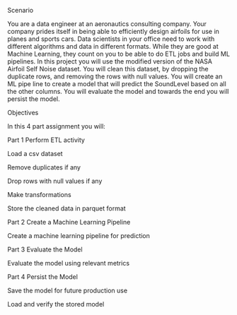 Scenario 

You are a data engineer at an aeronautics consulting company. Your company prides itself in being able to efficiently design airfoils for use in planes and sports cars. Data scientists in your office need to work with different algorithms and data in different formats. While they are good at Machine Learning, they count on you to be able to do ETL jobs and build ML pipelines. In this project you will use the modified version of the NASA Airfoil Self Noise dataset. You will clean this dataset, by dropping the duplicate rows, and removing the rows with null values. You will create an ML pipe line to create a model that will predict the SoundLevel based on all the other columns. You will evaluate the model and towards the end you will persist the model.


Objectives

In this 4 part assignment you will:

Part 1 Perform ETL activity 

   Load a csv dataset
   
   Remove duplicates if any
   
   Drop rows with null values if any
   
   Make transformations
   
   Store the cleaned data in parquet format
   
   
Part 2 Create a Machine Learning Pipeline

   Create a machine learning pipeline for prediction

   
Part 3 Evaluate the Model

   Evaluate the model using relevant metrics
   
Part 4 Persist the Model

   Save the model for future production use
   
   Load and verify the stored model
   
